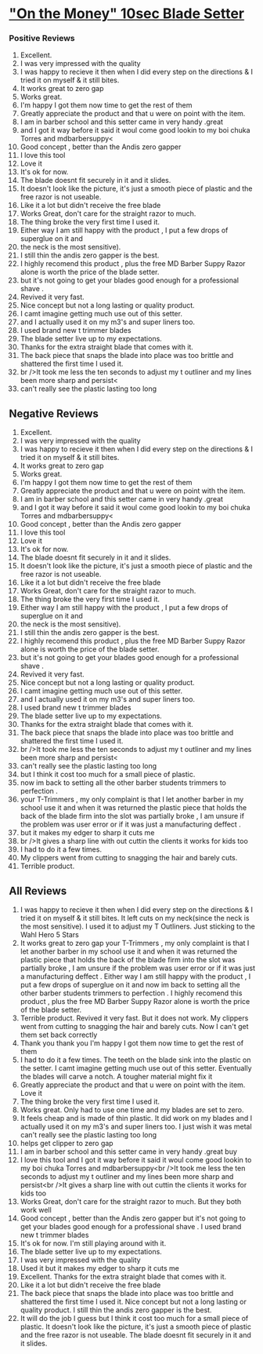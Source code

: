 # [&quot;On the Money&quot; 10sec Blade Setter](https://products.checkmycream.com/products/&quot;On-the-Money&quot;-10sec-Blade-Setter.html)

### Positive Reviews

<ol>
      <li>Excellent.</li>
      <li>I was very impressed with the quality</li>
      <li>I was happy to recieve it then when I did every step on the directions &amp; I tried it on myself &amp; it still bites.</li>
      <li>It works great to zero gap</li>
      <li>Works great.</li>
      <li>I&#x27;m happy I got them now time to get the rest of them</li>
      <li>Greatly appreciate the product and that u were on point with the item.</li>
      <li>I am in barber school and this setter came in very handy .great</li>
      <li>and I got it way before it said it woul come good lookin to my boi chuka Torres and mdbarbersuppy&lt;</li>
      <li>Good concept , better than the Andis zero gapper</li>
      <li>I love this tool</li>
      <li>Love it</li>
      <li>It&#x27;s ok for now.  </li>
      <li>The blade doesnt fit securely in it and it slides.</li>
      <li>It doesn&#x27;t look like the picture, it&#x27;s just a smooth piece of plastic and the free razor is not useable.</li>
      <li>Like it a lot but didn&#x27;t receive the free blade</li>
      <li>Works Great, don&#x27;t care for the straight razor to much.</li>
      <li>The thing broke the very first time I used it.</li>
      <li>Either way I am still happy with the product , I put a few drops of superglue on it and</li>
      <li>the neck is the most sensitive).</li>
      <li>I still thin the andis zero gapper is the best.</li>
      <li>I highly recomend this product , plus the free MD Barber Suppy Razor alone is worth the price of the blade setter.</li>
      <li>but it&#x27;s not going to get your blades good enough for a professional shave .</li>
      <li>Revived it very fast.</li>
      <li>Nice concept but not a long lasting or quality product.</li>
      <li>I camt imagine getting much use out of this setter.</li>
      <li>and I actually used it on my m3&#x27;s and super liners too.</li>
      <li>I used brand new t trimmer blades</li>
      <li>The blade setter live up to my expectations.</li>
      <li>Thanks for the extra straight blade that comes with it.</li>
      <li>The back piece that snaps the blade into place was too brittle and shattered the first time I used it.</li>
      <li>br /&gt;It took me less the ten seconds to adjust my t outliner and my lines been more sharp and persist&lt;</li>
      <li>can&#x27;t really see the plastic lasting too long</li>
</ol>


<h2>Negative Reviews</h2>
<ol>
<li> Excellent.</li>
<li> I was very impressed with the quality</li>
<li> I was happy to recieve it then when I did every step on the directions &amp; I tried it on myself &amp; it still bites.</li>
<li> It works great to zero gap</li>
<li> Works great.</li>
<li> I&#x27;m happy I got them now time to get the rest of them</li>
<li> Greatly appreciate the product and that u were on point with the item.</li>
<li> I am in barber school and this setter came in very handy .great</li>
<li> and I got it way before it said it woul come good lookin to my boi chuka Torres and mdbarbersuppy&lt;</li>
<li> Good concept , better than the Andis zero gapper</li>
<li> I love this tool</li>
<li> Love it</li>
<li> It&#x27;s ok for now.  </li>
<li> The blade doesnt fit securely in it and it slides.</li>
<li> It doesn&#x27;t look like the picture, it&#x27;s just a smooth piece of plastic and the free razor is not useable.</li>
<li> Like it a lot but didn&#x27;t receive the free blade</li>
<li> Works Great, don&#x27;t care for the straight razor to much.</li>
<li> The thing broke the very first time I used it.</li>
<li> Either way I am still happy with the product , I put a few drops of superglue on it and</li>
<li> the neck is the most sensitive).</li>
<li> I still thin the andis zero gapper is the best.</li>
<li> I highly recomend this product , plus the free MD Barber Suppy Razor alone is worth the price of the blade setter.</li>
<li> but it&#x27;s not going to get your blades good enough for a professional shave .</li>
<li> Revived it very fast.</li>
<li> Nice concept but not a long lasting or quality product.</li>
<li> I camt imagine getting much use out of this setter.</li>
<li> and I actually used it on my m3&#x27;s and super liners too.</li>
<li> I used brand new t trimmer blades</li>
<li> The blade setter live up to my expectations.</li>
<li> Thanks for the extra straight blade that comes with it.</li>
<li> The back piece that snaps the blade into place was too brittle and shattered the first time I used it.</li>
<li> br /&gt;It took me less the ten seconds to adjust my t outliner and my lines been more sharp and persist&lt;</li>
<li> can&#x27;t really see the plastic lasting too long</li>
<li> but I think it cost too much for a small piece of plastic.</li>
<li> now im back to setting all the other barber students trimmers to perfection .</li>
<li> your T-Trimmers , my only complaint is that I let another barber in my school use it and when it was returned the plastic piece that holds the back of the blade firm into the slot was partially broke , I am unsure if the problem was user error or if it was just a manufacturing deffect .</li>
<li> but it makes my edger to sharp it cuts me</li>
<li> br /&gt;It gives a sharp line with out cuttin the clients it works for kids too</li>
<li> I had to do it a few times.</li>
<li> My clippers went from cutting to snagging the hair and barely cuts.</li>
<li> Terrible product.</li>
</ol>

<h2>All Reviews</h2>

<ol>
    <li> I was happy to recieve it then when I did every step on the directions &amp; I tried it on myself &amp; it still bites. It left cuts on my neck(since the neck is the most sensitive). I used it to adjust my T Outliners. Just sticking to the Wahl Hero 5 Stars</li>
    <li> It works great to zero gap your T-Trimmers , my only complaint is that I let another barber in my school use it and when it was returned the plastic piece that holds the back of the blade firm into the slot was partially broke , I am unsure if the problem was user error or if it was just a manufacturing deffect . Either way I am still happy with the product , I put a few drops of superglue on it and now im back to setting all the other barber students trimmers to perfection . I highly recomend this product , plus the free MD Barber Suppy Razor alone is worth the price of the blade setter.</li>
    <li> Terrible product. Revived it very fast. But it does not work. My clippers went from cutting to snagging the hair and barely cuts. Now I can&#x27;t get them set back correctly</li>
    <li> Thank you thank you I&#x27;m happy I got them now time to get the rest of them</li>
    <li> I had to do it a few times. The teeth on the blade sink into the plastic on the setter. I camt imagine getting much use out of this setter. Eventually the blades will carve a notch. A tougher material might fix it</li>
    <li> Greatly appreciate the product and that u were on point with the item. Love it</li>
    <li> The thing broke the very first time I used it.</li>
    <li> Works great. Only had to use one time and my blades are set to zero.</li>
    <li> It feels cheap and is made of thin plastic. It did work on my blades and I actually used it on my m3&#x27;s and super liners too. I just wish it was metal can&#x27;t really see the plastic lasting too long</li>
    <li> helps get clipper to zero gap</li>
    <li> I am in barber school and this setter came in very handy .great buy</li>
    <li> I love this tool and I got it way before it said it woul come good lookin to my boi chuka Torres and mdbarbersuppy&lt;br /&gt;It took me less the ten seconds to adjust my t outliner and my lines been more sharp and persist&lt;br /&gt;It gives a sharp line with out cuttin the clients it works for kids too</li>
    <li> Works Great, don&#x27;t care for the straight razor to much. But they both work well</li>
    <li> Good concept , better than the Andis zero gapper but it&#x27;s not going to get your blades good enough for a professional shave . I used brand new t trimmer blades</li>
    <li> It&#x27;s ok for now.  I&#x27;m still playing around with it.</li>
    <li> The blade setter live up to my expectations.</li>
    <li> I was very impressed with the quality</li>
    <li> Used it but it makes my edger to sharp it cuts me</li>
    <li> Excellent. Thanks for the extra straight blade that comes with it.</li>
    <li> Like it a lot but didn&#x27;t receive the free blade</li>
    <li> The back piece that snaps the blade into place was too brittle and shattered the first time I used it. Nice concept but not a long lasting or quality product. I still thin the andis zero gapper is the best.</li>
    <li> It will do the job I guess but I think it cost too much for a small piece of plastic. It doesn&#x27;t look like the picture, it&#x27;s just a smooth piece of plastic and the free razor is not useable. The blade doesnt fit securely in it and it slides.</li>
</ol>




